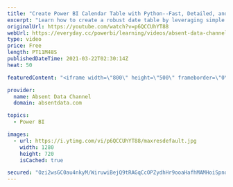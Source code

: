 ```yaml
---
title: "Create Power BI Calendar Table with Python--Fast, Detailed, and Simple"
excerpt: "Learn how to create a robust date table by leveraging simple Python script that will allow you to create a host of different time segments for a an awesome customized calendar table.   You can find the Jupyter Notebook here for the code here: https://github.com/Gaelim/PowerBI_date_table Please find the"
originalUrl: https://youtube.com/watch?v=p6QCCUhYT88
webUrl: https://everyday.cc/powerbi/learning/videos/absent-data-channel-create-power-bi-calendar-table-with-python-fast-detailed-and-simple/
type: video
price: Free
length: PT11M48S
publishedDateTime: 2021-03-22T02:30:14Z
heat: 50

featuredContent: "<iframe width=\"800\" height=\"500\" frameborder=\"0\" src=\"https://www.youtube.com/embed/p6QCCUhYT88\" allow=\"accelerometer; autoplay; encrypted-media; gyroscope; picture-in-picture\" allowfullscreen></iframe>"

provider:
  name: Absent Data Channel
  domain: absentdata.com

topics:
  - Power BI

images:
  - url: https://i.ytimg.com/vi/p6QCCUhYT88/maxresdefault.jpg
    width: 1280
    height: 720
    isCached: true

secured: "Ozi2wsGC0au4nkyM/WiruwiBejQ9tRAGqCcOPZydhHr9ooaHafhMAMHoiSpndl+DEkKLKDrn4GKF8TdK+OjD20a3ZwtXQUv5gH3wbAd7morryiCXEsijF3fOcW0RdDqHujmPIirZHEvbcniYtWpumxg832vf41mWCLJBiteF1DkQEee8FgfrwBW7UGkU389s/LLxz5HWcJ0LscjYJ38XccRLFAp8fldUS6mPBUwevIFKorHONy+58IxT6eZAl9+LbKNdZQvuxcs2gu4iQ/QOZ1AkocjXMJBVezUqa948CK+B0Nf4a38yrweKZBVq5BXhfCkPl5wQu/mt5B33tp3SAUeJreDYY1GoRe+a6hq2cWb15zJkiADLrvvZ9B01QNx9xKThAWgHmNAW7k+llTencAB+QfIht5JE9LV91Su4oF8=;RiklAgdo1IQjbAOcHXTODg=="
---
```


